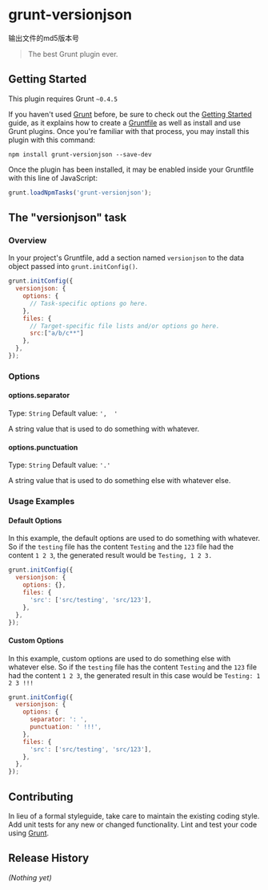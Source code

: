 # grunt-versionjson
输出文件的md5版本号

> The best Grunt plugin ever.

## Getting Started
This plugin requires Grunt `~0.4.5`

If you haven't used [Grunt](http://gruntjs.com/) before, be sure to check out the [Getting Started](http://gruntjs.com/getting-started) guide, as it explains how to create a [Gruntfile](http://gruntjs.com/sample-gruntfile) as well as install and use Grunt plugins. Once you're familiar with that process, you may install this plugin with this command:

```shell
npm install grunt-versionjson --save-dev
```

Once the plugin has been installed, it may be enabled inside your Gruntfile with this line of JavaScript:

```js
grunt.loadNpmTasks('grunt-versionjson');
```

## The "versionjson" task

### Overview
In your project's Gruntfile, add a section named `versionjson` to the data object passed into `grunt.initConfig()`.

```js
grunt.initConfig({
  versionjson: {
    options: {
      // Task-specific options go here.
    },
    files: {
      // Target-specific file lists and/or options go here.
      src:["a/b/c**"]
    },
  },
});
```

### Options

#### options.separator
Type: `String`
Default value: `',  '`

A string value that is used to do something with whatever.

#### options.punctuation
Type: `String`
Default value: `'.'`

A string value that is used to do something else with whatever else.

### Usage Examples

#### Default Options
In this example, the default options are used to do something with whatever. So if the `testing` file has the content `Testing` and the `123` file had the content `1 2 3`, the generated result would be `Testing, 1 2 3.`

```js
grunt.initConfig({
  versionjson: {
    options: {},
    files: {
      'src': ['src/testing', 'src/123'],
    },
  },
});
```

#### Custom Options
In this example, custom options are used to do something else with whatever else. So if the `testing` file has the content `Testing` and the `123` file had the content `1 2 3`, the generated result in this case would be `Testing: 1 2 3 !!!`

```js
grunt.initConfig({
  versionjson: {
    options: {
      separator: ': ',
      punctuation: ' !!!',
    },
    files: {
      'src': ['src/testing', 'src/123'],
    },
  },
});
```

## Contributing
In lieu of a formal styleguide, take care to maintain the existing coding style. Add unit tests for any new or changed functionality. Lint and test your code using [Grunt](http://gruntjs.com/).

## Release History
_(Nothing yet)_
